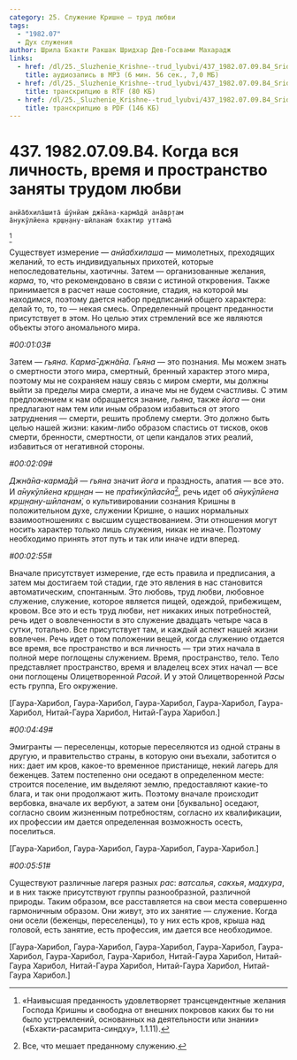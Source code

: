 ```yaml
---
category: 25. Служение Кришне — труд любви
tags:
  - "1982.07"
  - Дух служения
author: Шрила Бхакти Ракшак Шридхар Дев-Госвами Махарадж
links:
  - href: /dl/25._Sluzhenie_Krishne--trud_lyubvi/437_1982.07.09.B4_SridharMj_Kogda_vsja_lichnost__vremja_i_prostranstvo_zanjaty_trudom_ljubvi.mp3
    title: аудиозапись в MP3 (6 мин. 56 сек., 7,0 МБ)
  - href: /dl/25._Sluzhenie_Krishne--trud_lyubvi/437_1982.07.09.B4_SridharMj_Kogda_vsja_lichnost__vremja_i_prostranstvo_zanjaty_trudom_ljubvi.rtf
    title: транскрипцию в RTF (80 КБ)
  - href: /dl/25._Sluzhenie_Krishne--trud_lyubvi/437_1982.07.09.B4_SridharMj_Kogda_vsja_lichnost__vremja_i_prostranstvo_zanjaty_trudom_ljubvi.pdf
    title: транскрипцию в PDF (146 КБ)
---
```


# 437. 1982.07.09.B4. Когда вся личность, время и пространство заняты трудом любви

    анйа̄бхила̄шита̄ ш́ӯнйам̇ джн̃а̄на-карма̄дй ана̄вр̣там
    а̄нукӯлйена кр̣ш̣н̣ану-шӣланам̇ бхактир уттама̄
[^_ftn1]

Существует измерение — *анйабхилаша* — мимолетных, преходящих желаний, то есть индивидуальных прихотей, которые непоследовательны, хаотичны. Затем — организованные желания, *карма*, то, что рекомендовано в связи с истиной откровения. Также принимается в расчет наше состояние, стадия, на которой мы находимся, поэтому дается набор предписаний общего характера: делай то, то, то — некая смесь. Определенный процент преданности присутствует в этом. Но целью этих стремлений все же являются объекты этого аномального мира.

*#00:01:03#*

Затем — *гьяна*. *Карма̄-джн̃а̄на. Гьяна* — это познания. Мы можем знать о смертности этого мира, смертный, бренный характер этого мира, поэтому мы не сохраняем нашу связь с миром смерти, мы должны выйти за пределы мира смерти, а иначе мы не будем счастливы. С этим предложением к нам обращается знание, *гьяна*, также *йога* — они предлагают нам тем или иным образом избавиться от этого затруднения — смерти, решить проблему смерти. Это должно быть целью нашей жизни: каким-либо образом спастись от тисков, оков смерти, бренности, смертности, от цепи кандалов этих реалий, избавиться от негативной стороны.

*#00:02:09#*

*Джн̃а̄на-карма̄дй* — *гьяна* значит *йога* и праздность, апатия — все это. И *а̄нукӯлйена кр̣ш̣н̣ан* — не *пра̄тикӯлйасйа*[^_ftn2], речь идет об *а̄нукӯлйена кр̣ш̣н̣ану-шӣланам̇*, о культивировании сознания Кришны в положительном духе, служении Кришне, о наших нормальных взаимоотношениях с высшим существованием. Эти отношения могут носить характер только лишь служения, никак не иначе. Поэтому необходимо принять этот путь и так или иначе идти вперед.

*#00:02:55#*

Вначале присутствует измерение, где есть правила и предписания, а затем мы достигаем той стадии, где это явления в нас становится автоматическим, спонтанным. Это любовь, труд любви, любовное служение, служение, которое является пищей, одеждой, прибежищем, кровом. Все это и есть труд любви, нет никаких иных потребностей, речь идет о вовлеченности в это служение двадцать четыре часа в сутки, тотально. Все присутствует там, и каждый аспект нашей жизни вовлечен. Речь идет о том положении вещей, когда служению отдается все время, все пространство и вся личность — три этих начала в полной мере поглощены служением. Время, пространство, тело. Тело представляет пространство, время и владелец всех этих начал — все они поглощены Олицетворенной *Расой*. И у этой Олицетворенной *Расы* есть группа, Его окружение.

[Гаура-Харибол, Гаура-Харибол, Гаура-Харибол, Гаура-Харибол, Гаура-Харибол, Нитай-Гаура Харибол, Нитай-Гаура Харибол.]

*#00:04:49#*

Эмигранты — переселенцы, которые переселяются из одной страны в другую, и правительство страны, в которую они въехали, заботится о них: дает им кров, какое-то временное пристанище, некий лагерь для беженцев. Затем постепенно они оседают в определенном месте: строится поселение, им выделяют землю, предоставляют какие-то блага, и так они продолжают жить. Поэтому вначале происходит вербовка, вначале их вербуют, а затем они [буквально] оседают, согласно своим жизненным потребностям, согласно их квалификации, их профессии им дается определенная возможность осесть, поселиться.

[Гаура-Харибол, Гаура-Харибол, Гаура-Харибол, Гаура-Харибол.]

*#00:05:51#*

Существуют различные лагеря разных *рас*: *ватсалья*, *сакхья*, *мадхура*, и в них также присутствуют группы разнообразной, различной природы. Таким образом, все расставляется на свои места совершенно гармоничным образом. Они живут, это их занятие — служение. Когда они осели (беженцы, переселенцы), то у них есть кров, крыша над головой, есть занятие, есть профессия, им дается все необходимое.

[Гаура-Харибол, Гаура-Харибол, Гаура-Харибол, Гаура-Харибол, Гаура-Харибол, Гаура-Харибол, Гаура-Харибол, Нитай-Гаура Харибол, Нитай-Гаура Харибол, Нитай-Гаура Харибол, Нитай-Гаура Харибол, Нитай-Гаура Харибол.]



[^_ftn1]: «Наивысшая преданность удовлетворяет трансцендентные желания Господа Кришны и свободна от внешних покровов каких бы то ни было устремлений, основанных на деятельности или знании» («Бхакти-расамрита-синдху», 1.1.11).

[^_ftn2]: Все, что мешает преданному служению.

